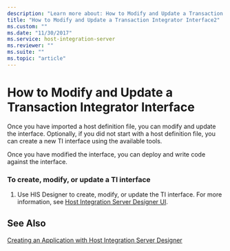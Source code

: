 ```yaml
---
description: "Learn more about: How to Modify and Update a Transaction Integrator Interface"
title: "How to Modify and Update a Transaction Integrator Interface2"
ms.custom: ""
ms.date: "11/30/2017"
ms.service: host-integration-server
ms.reviewer: ""
ms.suite: ""
ms.topic: "article"
---
```

# How to Modify and Update a Transaction Integrator Interface
Once you have imported a host definition file, you can modify and update the interface. Optionally, if you did not start with a host definition file, you can create a new TI interface using the available tools.  
  
 Once you have modified the interface, you can deploy and write code against the interface.  
  
### To create, modify, or update a TI interface  
  
1.  Use HIS Designer to create, modify, or update the TI interface. For more information, see [Host Integration Server Designer UI](./host-integration-server-designer-ui1.md).  
  
## See Also  
 [Creating an Application with Host Integration Server Designer](../core/creating-an-application-with-host-integration-server-designer1.md)
